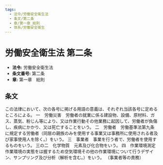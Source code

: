 ```yaml
---
tags:
  - 法令/労働安全衛生法
  - 条文/第二条
  - 章/第一章_総則
  - 体系/労働安全衛生
---
```

# 労働安全衛生法 第二条

- **法令:** 労働安全衛生法
- **条文番号:** 第二条
- **章:** 第一章　総則

## 条文
この法律において、次の各号に掲げる用語の意義は、それぞれ当該各号に定めるところによる。
一　労働災害　労働者の就業に係る建設物、設備、原材料、ガス、蒸気、粉じん等により、又は作業行動その他業務に起因して、労働者が負傷し、疾病にかかり、又は死亡することをいう。
二　労働者　労働基準法第九条に規定する労働者（同居の親族のみを使用する事業又は事務所に使用される者及び家事使用人を除く。）をいう。
三　事業者　事業を行う者で、労働者を使用するものをいう。
三の二　化学物質　元素及び化合物をいう。
四　作業環境測定　作業環境の実態をは握するため空気環境その他の作業環境について行うデザイン、サンプリング及び分析（解析を含む。）をいう。
（事業者等の責務）

